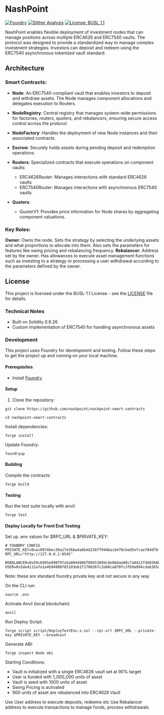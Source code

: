 # NashPoint
[![Foundry](https://github.com/nashpoint/nashpoint-smart-contracts/actions/workflows/foundry.yml/badge.svg)](https://github.com/nashpoint/nashpoint-smart-contracts/actions/workflows/foundry.yml) [![Slither Analysis](https://github.com/nashpoint/nashpoint-smart-contracts/actions/workflows/slither-actions.yml/badge.svg)](https://github.com/nashpoint/nashpoint-smart-contracts/actions/workflows/slither-actions.yml)
[![License: BUSL 1.1](https://img.shields.io/badge/License-BUSL%201.1-blue.svg)](LICENSE)

NashPoint enables flexible deployment of investment nodes that can manage positions across multiple ERC4626 and ERC7540 vaults. The protocol was designed to provide a standardized way to manage complex investment strategies. Investors can deposit and redeem using the ERC7540 asynchronous tokenized vault standard.

## Architecture

### Smart Contracts:

- **Node**: An ERC7540-compliant vault that enables investors to deposit and withdraw assets. The Node manages component allocations and delegates execution to Routers.
- **NodeRegistry**: Central registry that manages system-wide permissions for factories, routers, quoters, and rebalancers, ensuring secure access control across the protocol.
- **NodeFactory**: Handles the deployment of new Node instances and their associated contracts.
- **Escrow**: Securely holds assets during pending deposit and redemption operations.

- **Routers**: Specialized contracts that execute operations on component vaults:
  - ERC4626Router: Manages interactions with standard ERC4626 vaults
  - ERC7540Router: Manages interactions with asynchronous ERC7540 vaults
- **Quoters**:
  - QuoterV1: Provides price information for Node shares by aggregating component valuations.

### Key Roles:
**Owner:** Owns the node. Sets the strategy by selecting the underlying assets and what proportions to allocate into them. Also sets the parameters for features like swing pricing and rebalancing frequency.
**Rebalancer:** Address set by the owner. Has allowances to execute asset management functions such as investing to a strategy or processing a user withdrawal according to the parameters defined by the owner.

## License

This project is licensed under the BUSL-1.1 License - see the [LICENSE](LICENSE) file for details.

### Technical Notes

- Built on Solidity 0.8.26
- Custom implementation of ERC7540 for handling asynchronous assets

### Development

This project uses Foundry for development and testing. Follow these steps to get the project up and running on your local machine.

#### Prerequisites

- Install [Foundry](https://book.getfoundry.sh/getting-started/installation.html)

#### Setup

1. Clone the repository:

```
git clone https://github.com/nashpoint/nashpoint-smart-contracts

cd nashpoint-smart-contracts
```
Install dependencies:

```
forge install
```
Update Foundry:

```
foundryup
```

#### Building
Compile the contracts:
```
forge build
```

#### Testing
Run the test suite locally with anvil:
```
forge test
```

#### Deploy Locally for Front End Testing
Set up .env values for $RPC_URL & $PRIVATE_KEY: 

```
# FOUNDRY CONFIG
PRIVATE_KEY=0xac0974bec39a17e36ba4a6b4d238ff944bacb478cbed5efcae784d7bf4f2ff80
RPC_URL="http://127.0.0.1:8545"

REBALANCER=0x59c6995e998f97a5a0044966f0945389dc9e86dae88c7a8412f4603b6b78690d
USER=0x5de4111afa1a4b94908f83103eb1f1706367c2e68ca870fc3fb9a804cdab365a
```
Note: these are standard foundry private key and not secure in any way

On the CLI run:
```
source .env
```

Activate Anvil (local blockchain)
```
anvil
```

Run Deploy Script:
```
forge script script/DeployTestEnv.s.sol --rpc-url $RPC_URL --private-key $PRIVATE_KEY --broadcast 
```

Generate ABI:
```
forge inspect Node abi
```

Starting Conditions:
- Vault is initialized with a single ERC4626 vault set at 90% target
- User is funded with 1_000_000 units of asset
- Vault is seed with 1000 units of asset
- Swing Pricing is activated
- 900 units of asset are rebalanced into ERC4626 Vault

Use User address to execute deposits, redeems etc
Use Rebalancer address to execute transactions to manage funds, process withdrawals




